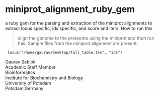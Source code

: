 # miniprot_alignment_ruby_gem
a ruby gem for the parsing and extraction of the miniprot alignments to extract locus specific, ids specific, and score and iters. How to run this 

> align the genome to the proteome using the miniprot and then run this. Sample files from the miniprot alignment are present. 
```
 locus("/home/gaurav/Desktop/full_table.tsv", "ids")
```
Gaurav Sablok \
Academic Staff Member \
Bioinformatics \
Institute for Biochemistry and Biology \
University of Potsdam \
Potsdam,Germany
